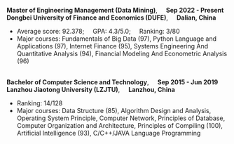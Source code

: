 **Master of Engineering Management (Data Mining)**, &nbsp;&nbsp;&nbsp;&nbsp;**Sep 2022 - Present**<br>
**Dongbei University of Finance and Economics (DUFE)**, &nbsp;&nbsp;&nbsp;&nbsp;**Dalian, China**<br>
- Average score: 92.378; &nbsp;&nbsp;&nbsp;&nbsp;GPA: 4.3/5.0; &nbsp;&nbsp;&nbsp;&nbsp;Ranking: 3/80<br>
- Major courses: Fundamentals of Big Data (97), Python Language and Applications (97), Internet Finance (95), Systems Engineering And Quantitative Analysis (94), Financial Modeling And Econometric Analysis (96)<br><br>

**Bachelor of Computer Science and Technology**, &nbsp;&nbsp;&nbsp;&nbsp;**Sep 2015 - Jun 2019**<br>
**Lanzhou Jiaotong University (LZJTU)**, &nbsp;&nbsp;&nbsp;&nbsp;**Lanzhou, China**<br>
- Ranking: 14/128<br>
- Major courses: Data Structure (85), Algorithm Design and Analysis, Operating System Principle, Computer Network, Principles of Database, Computer Organization and Architecture, Principles of Compiling (100), Artificial Intelligence (93), C/C++/JAVA Language Programming